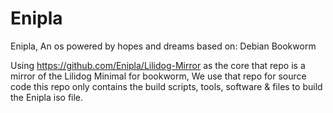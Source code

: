 # Enipla
Enipla, An os powered by hopes and dreams based on: Debian Bookworm

Using https://github.com/Enipla/Lilidog-Mirror as the core that repo is a mirror of the Lilidog Minimal for bookworm, We use that repo for source code this repo only contains the build scripts, tools, software & files to build the Enipla iso file.

